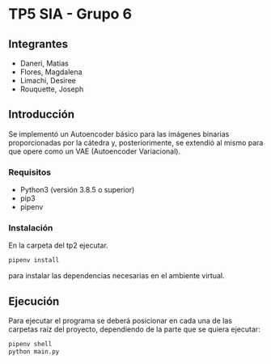 # TP5 SIA - Grupo 6

## Integrantes
- Daneri, Matias
- Flores, Magdalena
- Limachi, Desiree
- Rouquette, Joseph

## Introducción

Se implementó un Autoencoder básico para las imágenes binarias proporcionadas por la cátedra y, posteriorimente, se extendió al mismo para que opere como un VAE (Autoencoder Variacional).

### Requisitos

- Python3 (versión 3.8.5 o superior)
- pip3
- pipenv

### Instalación

En la carpeta del tp2 ejecutar.
```sh
pipenv install
```
para instalar las dependencias necesarias en el ambiente virtual.

## Ejecución

Para ejecutar el programa se deberá posicionar en cada una de las carpetas raíz del proyecto, dependiendo de la parte que se quiera ejecutar: 
```python
pipenv shell
python main.py
```
